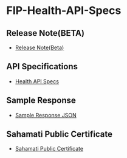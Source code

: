 # FIP-Health-API-Specs
## Release Note(BETA)

- [Release Note(Beta)](https://github.com/Sahamati/FIP-Health-API-Specs/blob/main/Health%20API%20Specs.json)

## API Specifications

- [Health API Specs](https://github.com/Sahamati/FIP-Health-API-Specs/blob/main/Health%20API%20Specs.json)

## Sample Response

- [Sample Response JSON](https://github.com/Sahamati/FIP-Health-API-Specs/blob/main/Sample%20response.json)

## Sahamati Public Certificate

- [Sahamati Public Certificate](https://github.com/Sahamati/FIP-Health-API-Specs/blob/main/Sample%20response.json)
